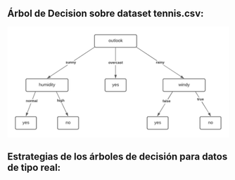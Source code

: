<h2> Árbol de Decision sobre dataset tennis.csv: </h2>

![alt text](https://github.com/sofiabarbeito/ia-uncuyo-2021/blob/main/tp7-ml/graficos/arbol.png?raw=true)



<h2> Estrategias de los árboles de decisión para datos de tipo real: </h2>

